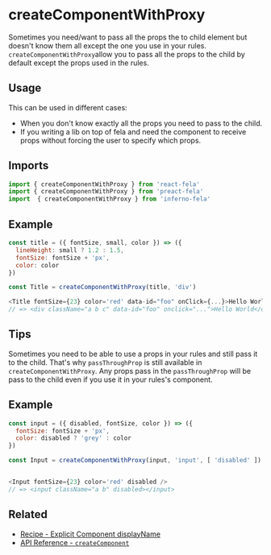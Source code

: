 # createComponentWithProxy

Sometimes you need/want to pass all the props the to child element but doesn't know them all except the one you use in your rules. `createComponentWithProxy`allow you to pass all the props to the child by default except the props used in the rules.

## Usage

This can be used in different cases:
- When you don't know exactly all the props you need to pass to the child.
- If you writing a lib on top of fela and need the component to receive props without forcing the user to specify which props.

## Imports
```javascript
import { createComponentWithProxy } from 'react-fela'
import { createComponentWithProxy } from 'preact-fela'
import  { createComponentWithProxy } from 'inferno-fela'
```

## Example
```javascript
const title = ({ fontSize, small, color }) => ({
  lineHeight: small ? 1.2 : 1.5,
  fontSize: fontSize + 'px',
  color: color
})

const Title = createComponentWithProxy(title, 'div')

<Title fontSize={23} color='red' data-id="foo" onClick={...}>Hello World</Title>
// => <div className="a b c" data-id="foo" onclick="...">Hello World</div>
```

## Tips

Sometimes you need to be able to use a props in your rules and still pass it to the child. That's why `passThroughProp` is still available in `createComponentWithProxy`. Any props pass in the `passThroughProp` will be pass to the child even if you use it in your rules's component.

## Example
```javascript
const input = ({ disabled, fontSize, color }) => ({
  fontSize: fontSize + 'px',
  color: disabled ? 'grey' : color
})

const Input = createComponentWithProxy(input, 'input', [ 'disabled' ])


<Input fontSize={23} color='red' disabled />
// => <input className="a b" disabled></input>
```

## Related

- [Recipe - Explicit Component displayName](../../recipes/DisplayNameComponents.md)
- [API Reference - `createComponent`](createComponent.md)
